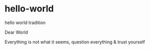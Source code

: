 # hello-world
hello world tradition

Dear World

Everything is not what it seems, question everything & trust yourself
